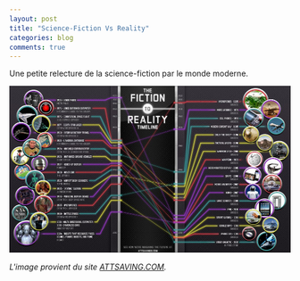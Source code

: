 ```yaml
---
layout: post
title: "Science-Fiction Vs Reality"
categories: blog
comments: true
---
```


Une petite relecture de la science-fiction par le monde moderne. 

[![pics](https://github.com/homeostasie/bouquins/raw/master/_pics/blog/2012/sfr-t.jpg)](https://github.com/homeostasie/bouquins/raw/master/_pics/blog/2012/sfr.jpg)

*L'image provient du site [ATTSAVING.COM](http://attsavings.com).*

